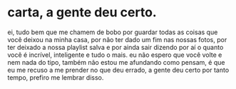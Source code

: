 # carta, a gente deu certo.

ei, tudo bem que me chamem de bobo por guardar todas as coisas que você deixou na minha casa, por não ter dado um fim nas nossas fotos, por ter deixado a nossa playlist salva e por ainda sair dizendo por aí o quanto você é incrível, inteligente e tudo o mais. eu não espero que você volte e nem nada do tipo, também não estou me afundando como pensam, é que eu me recuso a me prender no que deu errado, a gente deu certo por tanto tempo, prefiro me lembrar disso.

